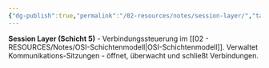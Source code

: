 ```yaml
---
{"dg-publish":true,"permalink":"/02-resources/notes/session-layer/","tags":["netzwerk/osi/layer5","verbindung/verwaltung","netzwerk/osi"],"noteIcon":"","updated":"2025-09-05T10:21:18.000+02:00"}
---
```



**Session Layer (Schicht 5)** - Verbindungssteuerung im [[02 - RESOURCES/Notes/OSI-Schichtenmodell\|OSI-Schichtenmodell]].
Verwaltet Kommunikations-Sitzungen - öffnet, überwacht und schließt Verbindungen.